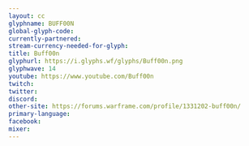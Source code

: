 ```yaml
---
layout: cc
glyphname: BUFF00N
global-glyph-code: 
currently-partnered: 
stream-currency-needed-for-glyph: 
title: Buff00n
glyphurl: https://i.glyphs.wf/glyphs/Buff00n.png
glyphwave: 14
youtube: https://www.youtube.com/Buff00n
twitch: 
twitter: 
discord: 
other-site: https://forums.warframe.com/profile/1331202-buff00n/
primary-language: 
facebook: 
mixer: 
---
```


